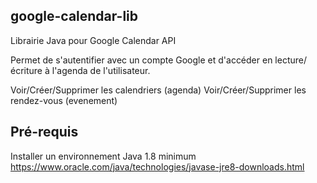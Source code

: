 ## google-calendar-lib
Librairie Java pour Google Calendar API

Permet de s'autentifier avec un compte Google et d'accéder en lecture/écriture à l'agenda de l'utilisateur.

Voir/Créer/Supprimer les calendriers (agenda)
Voir/Créer/Supprimer les rendez-vous (evenement)

## Pré-requis
Installer un environnement Java 1.8 minimum https://www.oracle.com/java/technologies/javase-jre8-downloads.html

